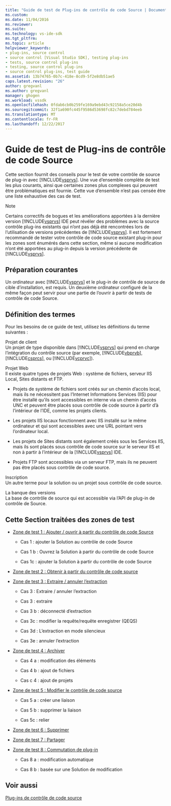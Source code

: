 ```yaml
---
title: "Guide de test de Plug-ins de contrôle de code Source | Documents Microsoft"
ms.custom: 
ms.date: 11/04/2016
ms.reviewer: 
ms.suite: 
ms.technology: vs-ide-sdk
ms.tgt_pltfrm: 
ms.topic: article
helpviewer_keywords:
- plug-ins, source control
- source control [Visual Studio SDK], testing plug-ins
- tests, source control plug-ins
- testing, source control plug-ins
- source control plug-ins, test guide
ms.assetid: 13b74765-0b7c-418e-8cd9-5f2e8db51ae5
caps.latest.revision: "26"
author: gregvanl
ms.author: gregvanl
manager: ghogen
ms.workload: vssdk
ms.openlocfilehash: 0fdab6cb0b259fe169a9ebd43c92158a5ce20d4b
ms.sourcegitcommit: 32f1a690fc445f9586d53698fc82c7debd784eeb
ms.translationtype: MT
ms.contentlocale: fr-FR
ms.lasthandoff: 12/22/2017
---
```

# <a name="test-guide-for-source-control-plug-ins"></a>Guide de test de Plug-ins de contrôle de code Source
Cette section fournit des conseils pour le test de votre contrôle de source de plug-in avec [!INCLUDE[vsprvs](../../code-quality/includes/vsprvs_md.md)]. Une vue d’ensemble complète de test les plus courants, ainsi que certaines zones plus complexes qui peuvent être problématiques est fournie. Cette vue d’ensemble n’est pas censée être une liste exhaustive des cas de test.  
  
> [!NOTE]
>  Certains correctifs de bogues et les améliorations apportées à la dernière version [!INCLUDE[vsprvs](../../code-quality/includes/vsprvs_md.md)] IDE peut révéler des problèmes avec la source contrôle plug-ins existants qui n’ont pas déjà été rencontrées lors de l’utilisation de versions précédentes de [!INCLUDE[vsprvs](../../code-quality/includes/vsprvs_md.md)]. Il est fortement recommandé de tester votre contrôle de code source existant plug-in pour les zones sont énumérés dans cette section, même si aucune modification n’ont été apportées au plug-in depuis la version précédente de [!INCLUDE[vsprvs](../../code-quality/includes/vsprvs_md.md)].  
  
## <a name="common-preparation"></a>Préparation courantes  
 Un ordinateur avec [!INCLUDE[vsprvs](../../code-quality/includes/vsprvs_md.md)] et le plug-in de contrôle de source de cible d’installation, est requis. Un deuxième ordinateur configuré de la même façon peut servir pour une partie de l’ouvrir à partir de tests de contrôle de code Source.  
  
## <a name="definition-of-terms"></a>Définition des termes  
 Pour les besoins de ce guide de test, utilisez les définitions du terme suivantes :  
  
 Projet de client  
 Un projet de type disponible dans [!INCLUDE[vsprvs](../../code-quality/includes/vsprvs_md.md)] qui prend en charge l’intégration du contrôle source (par exemple, [!INCLUDE[vbprvb](../../code-quality/includes/vbprvb_md.md)], [!INCLUDE[csprcs](../../data-tools/includes/csprcs_md.md)], ou [!INCLUDE[vcprvc](../../code-quality/includes/vcprvc_md.md)]).  
  
 Projet Web  
 Il existe quatre types de projets Web : système de fichiers, serveur IIS Local, Sites distants et FTP.  
  
-   Projets de système de fichiers sont créés sur un chemin d’accès local, mais ils ne nécessitent pas l’Internet Informations Services (IIS) pour être installé qu’ils sont accessibles en interne via un chemin d’accès UNC et peuvent être placés sous contrôle de code source à partir d’à l’intérieur de l’IDE, comme les projets clients.  
  
-   Les projets IIS locaux fonctionnent avec IIS installé sur le même ordinateur et qui sont accessibles avec une URL pointant vers l’ordinateur local.  
  
-   Les projets de Sites distants sont également créés sous les Services IIS, mais ils sont placés sous contrôle de code source sur le serveur IIS et non à partir à l’intérieur de la [!INCLUDE[vsprvs](../../code-quality/includes/vsprvs_md.md)] IDE.  
  
-   Projets FTP sont accessibles via un serveur FTP, mais ils ne peuvent pas être placés sous contrôle de code source.  
  
 Inscription  
 Un autre terme pour la solution ou un projet sous contrôle de code source.  
  
 La banque des versions  
 La base de contrôle de source qui est accessible via l’API de plug-in de contrôle de Source.  
  
## <a name="test-areas-covered-in-this-section"></a>Cette Section traitées des zones de test  
  
-   [Zone de test 1 : Ajouter / ouvrir à partir du contrôle de code Source](../../extensibility/internals/test-area-1-add-to-open-from-source-control.md)  
  
    -   Cas 1 : ajouter la Solution au contrôle de code Source  
  
    -   Cas 1 b : Ouvrez la Solution à partir du contrôle de code Source  
  
    -   Cas 1c : ajouter la Solution à partir du contrôle de code Source  
  
-   [Zone de test 2 : Obtenir à partir du contrôle de code source](../../extensibility/internals/test-area-2-get-from-source-control.md)  
  
-   [Zone de test 3 : Extraire / annuler l’extraction](../../extensibility/internals/test-area-3-check-out-undo-checkout.md)  
  
    -   Cas 3 : Extraire / annuler l’extraction  
  
    -   Cas 3 : extraire  
  
    -   Cas 3 b : déconnecté d’extraction  
  
    -   Cas 3c : modifier la requête/requête enregistrer (QEQS)  
  
    -   Cas 3d : L’extraction en mode silencieux  
  
    -   Cas 3e : annuler l’extraction  
  
-   [Zone de test 4 : Archiver](../../extensibility/internals/test-area-4-check-in.md)  
  
    -   Cas 4 a : modification des éléments  
  
    -   Cas 4 b : ajout de fichiers  
  
    -   Cas c 4 : ajout de projets  
  
-   [Zone de test 5 : Modifier le contrôle de code source](../../extensibility/internals/test-area-5-change-source-control.md)  
  
    -   Cas 5 a : créer une liaison  
  
    -   Cas 5 b : supprimer la liaison  
  
    -   Cas 5c : relier  
  
-   [Zone de test 6 : Supprimer](../../extensibility/internals/test-area-6-delete.md)  
  
-   [Zone de test 7 : Partager](../../extensibility/internals/test-area-7-share.md)  
  
-   [Zone de test 8 : Commutation de plug-in](../../extensibility/internals/test-area-8-plug-in-switching.md)  
  
    -   Cas 8 a : modification automatique  
  
    -   Cas 8 b : basée sur une Solution de modification  
  
## <a name="see-also"></a>Voir aussi  
 [Plug-ins de contrôle de code source](../../extensibility/source-control-plug-ins.md)
